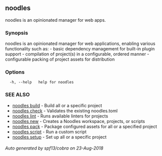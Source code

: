 ## noodles

noodles is an opinionated manager for web apps.

### Synopsis


noodles is an opinionated manager for web applications, enabling various functionality such as:
	- basic dependency management for built-in plugin support
	- compilation of project(s) in a configurable, ordered manner
	- configurable packing of project assets for distribution

### Options

```
  -h, --help   help for noodles
```

### SEE ALSO
* [noodles build](noodles_build.md)	 - Build all or a specific project
* [noodles check](noodles_check.md)	 - Validates the existing noodles.toml
* [noodles lint](noodles_lint.md)	 - Runs available linters for projects
* [noodles new](noodles_new.md)	 - Creates a Noodles workspace, projects, or scripts
* [noodles pack](noodles_pack.md)	 - Package configured assets for all or a specified project
* [noodles script](noodles_script.md)	 - Run a custom script
* [noodles setup](noodles_setup.md)	 - Set up all or a specific project

###### Auto generated by spf13/cobra on 23-Aug-2018
